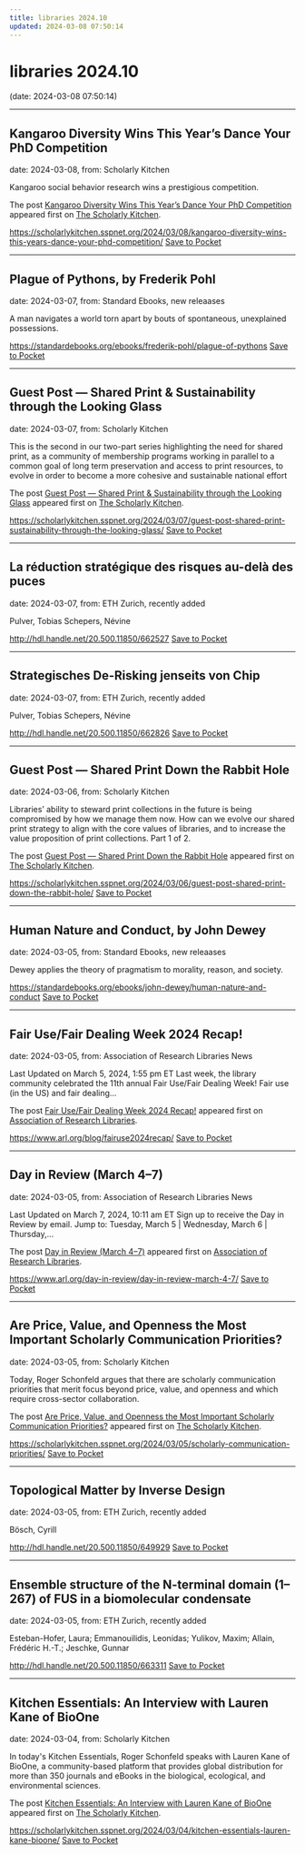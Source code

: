 ```yaml
---
title: libraries 2024.10
updated: 2024-03-08 07:50:14
---
```


# libraries 2024.10

(date: 2024-03-08 07:50:14)

---

## Kangaroo Diversity Wins This Year’s Dance Your PhD Competition

date: 2024-03-08, from: Scholarly Kitchen

<p>Kangaroo social behavior research wins a prestigious competition.</p>
<p>The post <a href="https://scholarlykitchen.sspnet.org/2024/03/08/kangaroo-diversity-wins-this-years-dance-your-phd-competition/">Kangaroo Diversity Wins This Year&#8217;s Dance Your PhD Competition</a> appeared first on <a href="https://scholarlykitchen.sspnet.org">The Scholarly Kitchen</a>.</p>


<span class="feed-item-link">
<a href="https://scholarlykitchen.sspnet.org/2024/03/08/kangaroo-diversity-wins-this-years-dance-your-phd-competition/">https://scholarlykitchen.sspnet.org/2024/03/08/kangaroo-diversity-wins-this-years-dance-your-phd-competition/</a> <a href="https://getpocket.com/save" class="pocket-btn" data-lang="en" data-save-url="https://scholarlykitchen.sspnet.org/2024/03/08/kangaroo-diversity-wins-this-years-dance-your-phd-competition/">Save to Pocket</a>
</span>

---

## Plague of Pythons, by Frederik Pohl

date: 2024-03-07, from: Standard Ebooks, new releaases

A man navigates a world torn apart by bouts of spontaneous, unexplained possessions.

<span class="feed-item-link">
<a href="https://standardebooks.org/ebooks/frederik-pohl/plague-of-pythons">https://standardebooks.org/ebooks/frederik-pohl/plague-of-pythons</a> <a href="https://getpocket.com/save" class="pocket-btn" data-lang="en" data-save-url="https://standardebooks.org/ebooks/frederik-pohl/plague-of-pythons">Save to Pocket</a>
</span>

---

## Guest Post — Shared Print & Sustainability through the Looking Glass

date: 2024-03-07, from: Scholarly Kitchen

<p>This is the second in our two-part series highlighting the need for shared print, as a community of membership programs working in parallel to a common goal of long term preservation and access to print resources, to evolve in order to become a more cohesive and sustainable national effort</p>
<p>The post <a href="https://scholarlykitchen.sspnet.org/2024/03/07/guest-post-shared-print-sustainability-through-the-looking-glass/">Guest Post &#8212; Shared Print &#038; Sustainability through the Looking Glass</a> appeared first on <a href="https://scholarlykitchen.sspnet.org">The Scholarly Kitchen</a>.</p>


<span class="feed-item-link">
<a href="https://scholarlykitchen.sspnet.org/2024/03/07/guest-post-shared-print-sustainability-through-the-looking-glass/">https://scholarlykitchen.sspnet.org/2024/03/07/guest-post-shared-print-sustainability-through-the-looking-glass/</a> <a href="https://getpocket.com/save" class="pocket-btn" data-lang="en" data-save-url="https://scholarlykitchen.sspnet.org/2024/03/07/guest-post-shared-print-sustainability-through-the-looking-glass/">Save to Pocket</a>
</span>

---

## La réduction stratégique des risques au-delà des puces

date: 2024-03-07, from: ETH Zurich, recently added

Pulver, Tobias
Schepers, Névine

<span class="feed-item-link">
<a href="http://hdl.handle.net/20.500.11850/662527">http://hdl.handle.net/20.500.11850/662527</a> <a href="https://getpocket.com/save" class="pocket-btn" data-lang="en" data-save-url="http://hdl.handle.net/20.500.11850/662527">Save to Pocket</a>
</span>

---

## Strategisches De-Risking jenseits von Chip

date: 2024-03-07, from: ETH Zurich, recently added

Pulver, Tobias
Schepers, Névine

<span class="feed-item-link">
<a href="http://hdl.handle.net/20.500.11850/662826">http://hdl.handle.net/20.500.11850/662826</a> <a href="https://getpocket.com/save" class="pocket-btn" data-lang="en" data-save-url="http://hdl.handle.net/20.500.11850/662826">Save to Pocket</a>
</span>

---

## Guest Post — Shared Print Down the Rabbit Hole

date: 2024-03-06, from: Scholarly Kitchen

<p>Libraries’ ability to steward print collections in the future is being compromised by how we manage them now.  How can we evolve our shared print strategy to align with the core values of libraries, and to increase the value proposition of print collections.  Part 1 of 2.</p>
<p>The post <a href="https://scholarlykitchen.sspnet.org/2024/03/06/guest-post-shared-print-down-the-rabbit-hole/">Guest Post &#8212; Shared Print Down the Rabbit Hole</a> appeared first on <a href="https://scholarlykitchen.sspnet.org">The Scholarly Kitchen</a>.</p>


<span class="feed-item-link">
<a href="https://scholarlykitchen.sspnet.org/2024/03/06/guest-post-shared-print-down-the-rabbit-hole/">https://scholarlykitchen.sspnet.org/2024/03/06/guest-post-shared-print-down-the-rabbit-hole/</a> <a href="https://getpocket.com/save" class="pocket-btn" data-lang="en" data-save-url="https://scholarlykitchen.sspnet.org/2024/03/06/guest-post-shared-print-down-the-rabbit-hole/">Save to Pocket</a>
</span>

---

## Human Nature and Conduct, by John Dewey

date: 2024-03-05, from: Standard Ebooks, new releaases

Dewey applies the theory of pragmatism to morality, reason, and society.

<span class="feed-item-link">
<a href="https://standardebooks.org/ebooks/john-dewey/human-nature-and-conduct">https://standardebooks.org/ebooks/john-dewey/human-nature-and-conduct</a> <a href="https://getpocket.com/save" class="pocket-btn" data-lang="en" data-save-url="https://standardebooks.org/ebooks/john-dewey/human-nature-and-conduct">Save to Pocket</a>
</span>

---

## Fair Use/Fair Dealing Week 2024 Recap!

date: 2024-03-05, from: Association of Research Libraries News

<p>Last Updated on March 5, 2024, 1:55 pm ET Last week, the library community celebrated the 11th annual Fair Use/Fair Dealing Week! Fair use (in the US) and fair dealing...</p>
<p>The post <a href="https://www.arl.org/blog/fairuse2024recap/">Fair Use/Fair Dealing Week 2024 Recap!</a> appeared first on <a href="https://www.arl.org">Association of Research Libraries</a>.</p>


<span class="feed-item-link">
<a href="https://www.arl.org/blog/fairuse2024recap/">https://www.arl.org/blog/fairuse2024recap/</a> <a href="https://getpocket.com/save" class="pocket-btn" data-lang="en" data-save-url="https://www.arl.org/blog/fairuse2024recap/">Save to Pocket</a>
</span>

---

## Day in Review (March 4–7)

date: 2024-03-05, from: Association of Research Libraries News

<p>Last Updated on March 7, 2024, 10:11 am ET Sign up to receive the Day in Review by email. Jump to: Tuesday, March 5 &#124; Wednesday, March 6 &#124; Thursday,...</p>
<p>The post <a href="https://www.arl.org/day-in-review/day-in-review-march-4-7/">Day in Review (March 4–7)</a> appeared first on <a href="https://www.arl.org">Association of Research Libraries</a>.</p>


<span class="feed-item-link">
<a href="https://www.arl.org/day-in-review/day-in-review-march-4-7/">https://www.arl.org/day-in-review/day-in-review-march-4-7/</a> <a href="https://getpocket.com/save" class="pocket-btn" data-lang="en" data-save-url="https://www.arl.org/day-in-review/day-in-review-march-4-7/">Save to Pocket</a>
</span>

---

## Are Price, Value, and Openness the Most Important Scholarly Communication Priorities?

date: 2024-03-05, from: Scholarly Kitchen

<p>Today, Roger Schonfeld argues that there are scholarly communication priorities that merit focus beyond price, value, and openness and which require cross-sector collaboration.</p>
<p>The post <a href="https://scholarlykitchen.sspnet.org/2024/03/05/scholarly-communication-priorities/">Are Price, Value, and Openness the Most Important Scholarly Communication Priorities?</a> appeared first on <a href="https://scholarlykitchen.sspnet.org">The Scholarly Kitchen</a>.</p>


<span class="feed-item-link">
<a href="https://scholarlykitchen.sspnet.org/2024/03/05/scholarly-communication-priorities/">https://scholarlykitchen.sspnet.org/2024/03/05/scholarly-communication-priorities/</a> <a href="https://getpocket.com/save" class="pocket-btn" data-lang="en" data-save-url="https://scholarlykitchen.sspnet.org/2024/03/05/scholarly-communication-priorities/">Save to Pocket</a>
</span>

---

## Topological Matter by Inverse Design

date: 2024-03-05, from: ETH Zurich, recently added

Bösch, Cyrill

<span class="feed-item-link">
<a href="http://hdl.handle.net/20.500.11850/649929">http://hdl.handle.net/20.500.11850/649929</a> <a href="https://getpocket.com/save" class="pocket-btn" data-lang="en" data-save-url="http://hdl.handle.net/20.500.11850/649929">Save to Pocket</a>
</span>

---

## Ensemble structure of the N-terminal domain (1–267) of FUS in a biomolecular condensate

date: 2024-03-05, from: ETH Zurich, recently added

Esteban-Hofer, Laura; Emmanouilidis, Leonidas; Yulikov, Maxim; Allain, Frédéric H.-T.; Jeschke, Gunnar

<span class="feed-item-link">
<a href="http://hdl.handle.net/20.500.11850/663311">http://hdl.handle.net/20.500.11850/663311</a> <a href="https://getpocket.com/save" class="pocket-btn" data-lang="en" data-save-url="http://hdl.handle.net/20.500.11850/663311">Save to Pocket</a>
</span>

---

## Kitchen Essentials: An Interview with Lauren Kane of BioOne

date: 2024-03-04, from: Scholarly Kitchen

<p>In today's Kitchen Essentials, Roger Schonfeld speaks with Lauren Kane of BioOne, a community-based platform that provides global distribution for more than 350 journals and eBooks in the biological, ecological, and environmental sciences.</p>
<p>The post <a href="https://scholarlykitchen.sspnet.org/2024/03/04/kitchen-essentials-lauren-kane-bioone/">Kitchen Essentials: An Interview with Lauren Kane of BioOne</a> appeared first on <a href="https://scholarlykitchen.sspnet.org">The Scholarly Kitchen</a>.</p>


<span class="feed-item-link">
<a href="https://scholarlykitchen.sspnet.org/2024/03/04/kitchen-essentials-lauren-kane-bioone/">https://scholarlykitchen.sspnet.org/2024/03/04/kitchen-essentials-lauren-kane-bioone/</a> <a href="https://getpocket.com/save" class="pocket-btn" data-lang="en" data-save-url="https://scholarlykitchen.sspnet.org/2024/03/04/kitchen-essentials-lauren-kane-bioone/">Save to Pocket</a>
</span>



<script type="text/javascript">!function(d,i){if(!d.getElementById(i)){var j=d.createElement("script");j.id=i;j.src="https://widgets.getpocket.com/v1/j/btn.js?v=1";var w=d.getElementById(i);d.body.appendChild(j);}}(document,"pocket-btn-js");</script>

